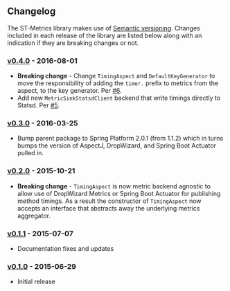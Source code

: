 ## Changelog

The ST-Metrics library makes use of [Semantic versioning](http://semver.org/). Changes included in
each release of the library are listed below along with an indication if they are breaking changes
or not.


### [v0.4.0](https://github.com//smarter-travel-media/st-metrics/tree/st-metrics-0.4.0) - 2016-08-01
* **Breaking change** - Change `TimingAspect` and `DefaultKeyGenerator` to move the responsibility of
  adding the `timer.` prefix to metrics from the aspect, to the key generator. Per
  [#6](https://github.com/smarter-travel-media/st-metrics/issues/6).
* Add new `MetricSinkStatsdClient` backend that write timings directly to Statsd. Per
  [#5](https://github.com/smarter-travel-media/st-metrics/issues/5).

### [v0.3.0](https://github.com//smarter-travel-media/st-metrics/tree/st-metrics-0.3.0) - 2016-03-25
* Bump parent package to Spring Platform 2.0.1 (from 1.1.2) which in turns bumps the version of
  AspectJ, DropWizard, and Spring Boot Actuator pulled in.

### [v0.2.0](https://github.com/smarter-travel-media/st-metrics/tree/st-metrics-0.2.0) - 2015-10-21
* **Breaking change**  - ``TimingAspect`` is now metric backend agnostic to allow use of DropWizard
  Metrics or Spring Boot Actuator for publishing method timings. As a result the constructor of 
  ``TimingAspect`` now accepts an interface that abstracts away the underlying metrics aggregator.

### [v0.1.1](https://github.com/smarter-travel-media/st-metrics/tree/st-metrics-0.1.1) - 2015-07-07
* Documentation fixes and updates


### [v0.1.0](https://github.com/smarter-travel-media/st-metrics/tree/st-metrics-0.1.0) - 2015-06-29 
* Initial release
